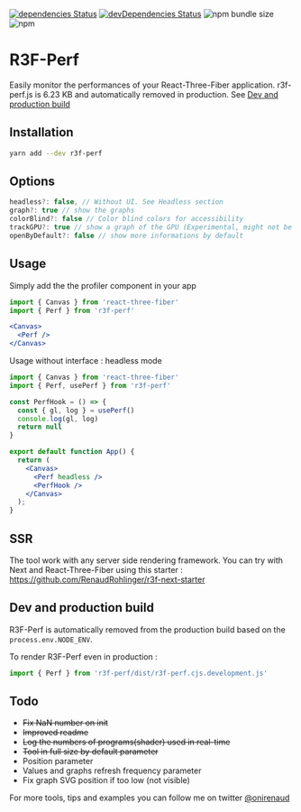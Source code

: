 [![dependencies Status](https://status.david-dm.org/gh/RenaudROHLINGER/r3f-perf.svg)](https://david-dm.org/RenaudROHLINGER/r3f-perf) [![devDependencies Status](https://status.david-dm.org/gh/RenaudROHLINGER/r3f-perf.svg?type=dev)](https://david-dm.org/RenaudROHLINGER/r3f-perf?type=dev) ![npm bundle size](https://img.shields.io/bundlephobia/minzip/r3f-perf) ![npm](https://img.shields.io/npm/dw/r3f-perf)
# R3F-Perf 

Easily monitor the performances of your React-Three-Fiber application.
r3f-perf.js is 6.23 KB and automatically removed in production. See [Dev and production build](#dev-and-production-build)


## Installation
```bash
yarn add --dev r3f-perf
```
## Options
```jsx
headless?: false, // Without UI. See Headless section
graph?: true // show the graphs
colorBlind?: false // Color blind colors for accessibility
trackGPU?: true // show a graph of the GPU (Experimental, might not be relevant)
openByDefault?: false // show more informations by default
```

## Usage
Simply add the the profiler component in your app
```jsx
import { Canvas } from 'react-three-fiber'
import { Perf } from 'r3f-perf'

<Canvas>
  <Perf />
</Canvas>
```

Usage without interface : headless mode
```jsx
import { Canvas } from 'react-three-fiber'
import { Perf, usePerf } from 'r3f-perf'

const PerfHook = () => {
  const { gl, log } = usePerf()
  console.log(gl, log)
  return null
}

export default function App() {
  return (
    <Canvas>
      <Perf headless />
      <PerfHook />
    </Canvas>
  );
}

```

## SSR
The tool work with any server side rendering framework. You can try with Next and React-Three-Fiber using this starter :
https://github.com/RenaudRohlinger/r3f-next-starter

## Dev and production build
R3F-Perf is automatically removed from the production build based on the `process.env.NODE_ENV`.

To render R3F-Perf even in production :
```jsx
import { Perf } from 'r3f-perf/dist/r3f-perf.cjs.development.js'
```


## Todo
- ~~Fix NaN number on init~~
- ~~Improved readme~~
- ~~Log the numbers of programs(shader) used  in real-time~~
- ~~Tool in full size by default parameter~~
- Position parameter
- Values and graphs refresh frequency parameter
- Fix graph SVG position if too low (not visible)



For more tools, tips and examples you can follow me on twitter [@onirenaud](https://twitter.com/onirenaud)